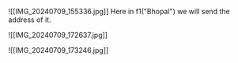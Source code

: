 

![[IMG_20240709_155336.jpg]]
Here in f1("Bhopal") we will send the address of it. 

![[IMG_20240709_172637.jpg]]

![[IMG_20240709_173246.jpg]]


